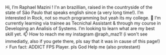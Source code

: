  Hi, I’m Raphael Mazini ! I'n an brazillian, raised in the countryside of the state of São Paulo that speaks english since (a very long time!).
 I’m interested in Rock, not so much programming but yeah its my college.
🌱 I’m currently learning via trainee as Tecnichal Assistant & through my course in Developing an Analisis of Systems.
I’m looking to learn what are my best skill yet.
📫 How to reach me my instagram @raph_maz1! (i won't see immediatly, also if you gete there, pls say that it was in cause of this page!)
⚡ Fun fact: ADDICT FPS Player. pls God Help me (also protestant)
